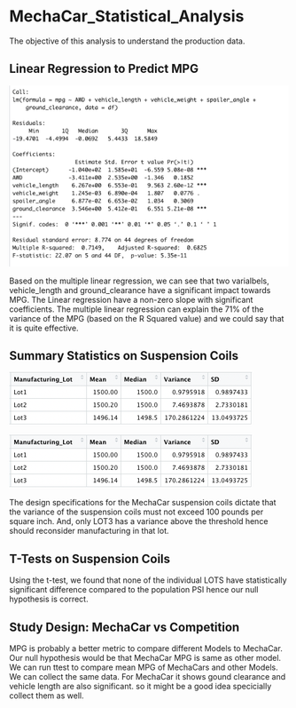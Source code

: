# MechaCar_Statistical_Analysis

The objective of this analysis to understand the production data.

## Linear Regression to Predict MPG

![LM Summary](https://github.com/thilinimfdo/MechaCar_Statistical_Analysis/blob/main/images/summary_lm_mpg.png)

Based on the multiple linear regression, we can see that two varialbels, vehicle_length and ground_clearance have a significant impact towards MPG. The Linear regression have a non-zero slope with significant coefficients. The multiple linear regression can explain the 71% of the variance of the MPG (based on the R Squared value) and we could say that it is quite effective.

## Summary Statistics on Suspension Coils

![Total Summary](https://github.com/thilinimfdo/MechaCar_Statistical_Analysis/blob/main/images/total_summary.png)

![LOT Summary](https://github.com/thilinimfdo/MechaCar_Statistical_Analysis/blob/main/images/lot_summary.png)

The design specifications for the MechaCar suspension coils dictate that the variance of the suspension coils must not exceed 100 pounds per square inch. And, only LOT3 has a variance above the threshold hence should reconsider manufacturing in that lot.

## T-Tests on Suspension Coils

Using the t-test, we found that none of the individual LOTS have statistically significant difference compared to the population PSI hence our null hypothesis is correct.

## Study Design: MechaCar vs Competition

MPG is probably a better metric to compare different Models to MechaCar.
Our null hypothesis would be that MechaCar MPG is same as other model.
We can run ttest to compare mean MPG of MechaCars and other Models.
We can collect the same data. For MechaCar it shows gound clearance
and vehicle length are also significant. so it might be a good idea 
specicially collect them as well.
